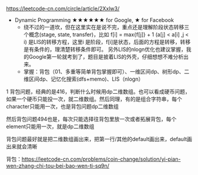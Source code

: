 https://leetcode-cn.com/circle/article/2Xxlw3/

- Dynamic Programming ★★★★★★ for Google, ★ for Facebook
    - 绕不过的一道坎，但在这里实在是说不完，重点还是理解阶段状态转移三个概念(stage, state, transfer)，比如  f[i] = max{f[j]} + 1 (a[j] < a[i] ,j < i) 是LIS的转移方程，这里i 是阶段，f[i]是状态，后面的方程是转移，转移是有条件的，理清楚转移条件即可。 另外LIS的nlogn优化也建议掌握，我的Google第一轮就考到了，题目是披着LIS的外壳，仔细想想不难分析出来。
    - 掌握：背包（01、多重等简单背包掌握即可）、一维区间dp、树形dp、二维区间dp、记忆化搜索(dfs+memo)、LIS（nlogn）


1 背包问题，经典的是416，判断什么时候用dp二维数组。也可以看成硬币问题，如果一个硬币只能投一次，就二维数组。然后同理，有的是组合字符串，每个character只能用一次，也是背包问题dp二维数组

然后背包问题494也是，每次只能选择往背包里放一次或者拓展背包，每个element只能用一次，就是dp二维数组

背包问题最好就是把二维数组画出来，把第一行/其他的default画出来，default画出来就会清晰

背包：https://leetcode-cn.com/problems/coin-change/solution/yi-pian-wen-zhang-chi-tou-bei-bao-wen-ti-sq9n/
